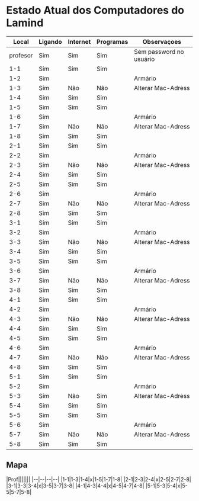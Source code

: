 # Estado Atual dos Computadores do Lamind

|Local|Ligando|Internet|Programas|Observaçoes|
|-----|-------|--------|---------|-----------|
|profesor|Sim|Sim|Sim|Sem password no usuário|
|1-1|Sim|Sim|Sim||
|1-2|Sim|||Armário|
|1-3|Sim|Não|Não|Alterar Mac-Adress|
|1-4|Sim|Sim|Sim||
|1-5|Sim|Sim|Sim||
|1-6|Sim|||Armário|
|1-7|Sim|Não|Não|Alterar Mac-Adress|
|1-8|Sim|Sim|Sim||
|2-1|Sim|Sim|Sim||
|2-2|Sim|||Armário|
|2-3|Sim|Não|Não|Alterar Mac-Adress|
|2-4|Sim|Sim|Sim||
|2-5|Sim|Sim|Sim||
|2-6|Sim|||Armário|
|2-7|Sim|Não|Não|Alterar Mac-Adress|
|2-8|Sim|Sim|Sim||
|3-1|Sim|Sim|Sim||
|3-2|Sim|||Armário|
|3-3|Sim|Não|Não|Alterar Mac-Adress|
|3-4|Sim|Sim|Sim||
|3-5|Sim|Sim|Sim||
|3-6|Sim|||Armário|
|3-7|Sim|Não|Não|Alterar Mac-Adress|
|3-8|Sim|Sim|Sim||
|4-1|Sim|Sim|Sim||
|4-2|Sim|||Armário|
|4-3|Sim|Não|Não|Alterar Mac-Adress|
|4-4|Sim|Sim|Sim||
|4-5|Sim|Sim|Sim||
|4-6|Sim|||Armário|
|4-7|Sim|Não|Não|Alterar Mac-Adress|
|4-8|Sim|Sim|Sim||
|5-1|Sim|Sim|Sim||
|5-2|Sim|||Armário|
|5-3|Sim|Não|Sim|Alterar Mac-Adress|
|5-4|Sim|Sim|Sim||
|5-5|Sim|Sim|Sim||
|5-6|Sim|||Armário|
|5-7|Sim|Não|Não|Alterar Mac-Adress|
|5-8|Sim|Sim|Sim|||

## Mapa
|Prof|||||||
|--|--|--|--|
|1-1|1-3|1-4|x|1-5|1-7|1-8|
|2-1|2-3|2-4|x|2-5|2-7|2-8|
|3-1|3-3|3-4|x|3-5|3-7|3-8|
|4-1|4-3|4-4|x|4-5|4-7|4-8|
|5-1|5-3|5-4|x|5-5|5-7|5-8|
